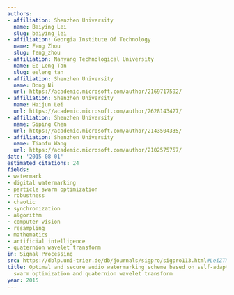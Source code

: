 ```yaml
---
authors:
- affiliation: Shenzhen University
  name: Baiying Lei
  slug: baiying_lei
- affiliation: Georgia Institute Of Technology
  name: Feng Zhou
  slug: feng_zhou
- affiliation: Nanyang Technological University
  name: Ee-Leng Tan
  slug: eeleng_tan
- affiliation: Shenzhen University
  name: Dong Ni
  url: https://academic.microsoft.com/author/2169717592/
- affiliation: Shenzhen University
  name: Haijun Lei
  url: https://academic.microsoft.com/author/2628143427/
- affiliation: Shenzhen University
  name: Siping Chen
  url: https://academic.microsoft.com/author/2143504335/
- affiliation: Shenzhen University
  name: Tianfu Wang
  url: https://academic.microsoft.com/author/2102575757/
date: '2015-08-01'
estimated_citations: 24
fields:
- watermark
- digital watermarking
- particle swarm optimization
- robustness
- chaotic
- synchronization
- algorithm
- computer vision
- resampling
- mathematics
- artificial intelligence
- quaternion wavelet transform
in: Signal Processing
src: https://dblp.uni-trier.de/db/journals/sigpro/sigpro113.html#LeiZTNLCW15
title: Optimal and secure audio watermarking scheme based on self-adaptive particle
  swarm optimization and quaternion wavelet transform
year: 2015
---
```

